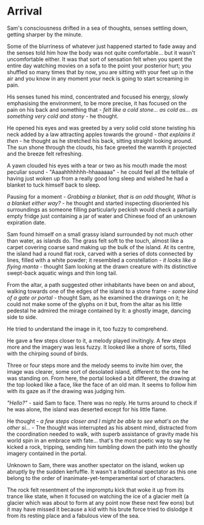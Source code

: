 # Arrival

Sam's consciousness drifted in a sea of thoughts, senses settling down, getting sharper by the minute.



Some of the blurriness of whatever just happened started to fade away and the senses told him how the body was not quite comfortable... but it wasn't uncomfortable either. It was that sort of sensation felt when you spent the entire day watching movies on a sofa to the point your posterior hurt; you shuffled so many times that by now, you are sitting with your feet up in the air and you know in any moment your neck is going to start screaming in pain.



His senses tuned his mind, concentrated and focused his energy, slowly emphasising the environment, to be more precise, it has focused on the pain on his back and something that - *felt like a cold stone... as cold as... as something very cold and stony* - he thought.



He opened his eyes and was greeted by a very solid cold stone twisting his neck added by a law attracting apples towards the ground - *that explains it then* - he thought as he stretched his back, sitting straight looking around. The sun shone through the clouds, his face greeted the warmth it projected and the breeze felt refreshing.



A yawn clouded his eyes with a tear or two as his mouth made the most peculiar sound - "Aaaahhhhhhh-hhaaaaaa" - he could feel all the telltale of having just woken up from a really good long sleep and wished he had a blanket to tuck himself back to sleep.

Pausing for a moment - *Grabbing a blanket, that is an odd thought,  What is a blanket either way?* - he thought and started inspecting disoriented his surroundings as someone filling particularly peckish would check a partially empty fridge just containing a jar of water and Chinese food of an unknown expiration date.



Sam found himself on a small grassy island surrounded by not much other than water, as islands do. The grass felt soft to the touch, almost like a carpet covering coarse sand making up the bulk of the island. At its centre, the island had a round flat rock, carved with a series of dots connected by lines, filled with a white powder; it resembled a constellation - *it looks like a flying manta* - thought Sam looking at the drawn creature with its distinctive swept-back aquatic wings and thin long tail.



From the altar, a path suggested other inhabitants have been on and about, walking towards one of the edges of the island to a stone frame - *some kind of a gate or portal* - thought Sam, as he examined the drawings on it; he could not make some of the glyphs on it but, from the altar as his little pedestal he admired the mirage contained by it: a ghostly image, dancing side to side. 

He tried to understand the image in it, too fuzzy to comprehend.



He gave a few steps closer to it, a melody played invitingly. A few steps more and the imagery was less fuzzy. It looked like a shore of sorts, filled with the chirping sound of birds.

Three or four steps more and the melody seems to invite him over, the image was clearer, some sort of desolated island, different to the one he was standing on. From here, the portal looked a bit different, the drawing at the top looked like a face, like the face of an old man. It seems to follow him with its gaze as if the drawing was judging him.

*"Hello?"* - said Sam to face. There was no reply. He turns around to check if he was alone, the island was deserted except for his little flame. 

He thought - *a few steps closer and I might be able to see what's on the other si...* - The thought was interrupted as his absent mind, distracted from the coordination needed to walk, with superb assistance of gravity made his world spin in an embrace with fate... that's the most poetic way to say he kicked a rock, tripping, sending him tumbling down the path into the ghostly imagery contained in the portal.





Unknown to Sam, there was another spectator on the island, woken up abruptly by the sudden kerfuffle. It wasn't a traditional spectator as this one belong to the order of inanimate-yet-temperamental sort of characters.

The rock felt resentment of the impromptu kick that woke it up from its trance like state, when it focused on watching the ice of a glacier melt (a glacier which was about to form at any point now these next few eons) but it may have missed it because a kid with his brute force tried to dislodge it from its resting place and a fabulous view of the sea.